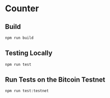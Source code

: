 # Counter

## Build

```sh
npm run build
```

## Testing Locally

```sh
npm run test
```

## Run Tests on the Bitcoin Testnet

```sh
npm run test:testnet
```
